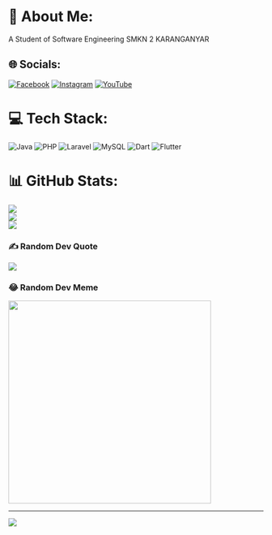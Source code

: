 # 💫 About Me:
A Student of Software Engineering SMKN 2 KARANGANYAR


## 🌐 Socials:
[![Facebook](https://img.shields.io/badge/Facebook-%231877F2.svg?logo=Facebook&logoColor=white)](https://facebook.com/https://www.facebook.com/profile.php?id=100034900501653) [![Instagram](https://img.shields.io/badge/Instagram-%23E4405F.svg?logo=Instagram&logoColor=white)](https://instagram.com/apr.java) [![YouTube](https://img.shields.io/badge/YouTube-%23FF0000.svg?logo=YouTube&logoColor=white)](https://youtube.com/@https://www.youtube.com/channel/UCuy6tPBwQWz9zg2QoqKPmyA) 

# 💻 Tech Stack:
![Java](https://img.shields.io/badge/java-%23ED8B00.svg?style=for-the-badge&logo=openjdk&logoColor=white) ![PHP](https://img.shields.io/badge/php-%23777BB4.svg?style=for-the-badge&logo=php&logoColor=white) ![Laravel](https://img.shields.io/badge/laravel-%23FF2D20.svg?style=for-the-badge&logo=laravel&logoColor=white) ![MySQL](https://img.shields.io/badge/mysql-%2300000f.svg?style=for-the-badge&logo=mysql&logoColor=white) ![Dart](https://img.shields.io/badge/dart-%230175C2.svg?style=for-the-badge&logo=dart&logoColor=white) ![Flutter](https://img.shields.io/badge/Flutter-%2302569B.svg?style=for-the-badge&logo=Flutter&logoColor=white)
# 📊 GitHub Stats:
![](https://github-readme-stats.vercel.app/api?username=DoniApriano&theme=dark&hide_border=true&include_all_commits=false&count_private=false)<br/>
![](https://github-readme-streak-stats.herokuapp.com/?user=DoniApriano&theme=dark&hide_border=true)<br/>
![](https://github-readme-stats.vercel.app/api/top-langs/?username=DoniApriano&theme=dark&hide_border=true&include_all_commits=false&count_private=false&layout=compact)

### ✍️ Random Dev Quote
![](https://quotes-github-readme.vercel.app/api?type=horizontal&theme=dark)

### 😂 Random Dev Meme
<img src='https://randommeme-five.vercel.app/' style="height: 400px;"/>

---
[![](https://visitcount.itsvg.in/api?id=DoniApriano&icon=5&color=1)](https://visitcount.itsvg.in)

<!-- Proudly created with GPRM ( https://gprm.itsvg.in ) -->
